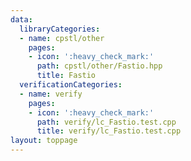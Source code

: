 ```yaml
---
data:
  libraryCategories:
  - name: cpstl/other
    pages:
    - icon: ':heavy_check_mark:'
      path: cpstl/other/Fastio.hpp
      title: Fastio
  verificationCategories:
  - name: verify
    pages:
    - icon: ':heavy_check_mark:'
      path: verify/lc_Fastio.test.cpp
      title: verify/lc_Fastio.test.cpp
layout: toppage
---
```


